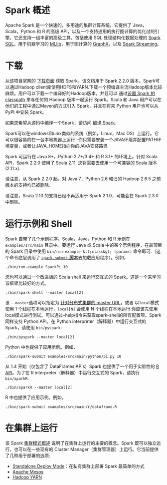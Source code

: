 # Spark 概述

Apache Spark 是一个快速的，多用途的集群计算系统。它提供了 Java，Scala，Python 和 R 的高级 API，以及一个支持通用的执行图计算的优化过的引擎。它还支持一组丰富的高级工具，包括使用 SQL 处理结构化数据处理的 [Spark SQL](sql-programming-guide.html)，用于机器学习的 [MLlib](ml-guide.html)，用于图计算的 [GraphX](graphx-programming-guide.html)，以及 [Spark Streaming](streaming-programming-guide.html)。

# 下载

从该项目官网的 [下载页面](http://spark.apache.org/downloads.html) 获取 Spark。该文档用于 Spark 2.2.0 版本。Spark可以通过Hadoop client库使用HDFS和YARN.下载一个预编译主流Hadoop版本比较麻烦。用户可以下载一个编译好的Hadoop版本，并且可以 通过[设置 Spark 的 classpath](hadoop-provided.html) 来与任何的 Hadoop 版本一起运行 Spark。Scala 和 Java 用户可以在他们的工程中通过Maven的方式引入 Spark，并且在将来 Python 用户也可以从 PyPI 中安装 Spark。

如果您希望从源码中编译一个Spark，请访问 [编译 Spark](building-spark.html).

Spark可以在windows和unix类似的系统（例如，Linux，Mac OS）上运行。它可以很容易的在一台本地机器上运行 -你只需要安装一个JAVA环境并配置PATH环境变量，或者让JAVA_HOME指向你的JAVA安装路径

Spark 可运行在 Java 8+，Python 2.7+/3.4+ 和 R 3.1+ 的环境上。针对 Scala API，Spark 2.2.0 使用了 Scala 2.11\. 您将需要去使用一个可兼容的 Scala 版本 (2.11.x).

请注意，从 Spark 2.2.0 起，对 Java 7，Python 2.6 和旧的 Hadoop 2.6.5 之前版本的支持均已被删除.

请注意，Scala 2.10 的支持已经不再适用于 Spark 2.1.0，可能会在 Spark 2.3.0 中删除。

# 运行示例和 Shell

Spark 自带了几个示例程序。Scala，Java，Python 和 R 示例在 `examples/src/main` 目录中。要运行 Java 或 Scala 中的某个示例程序，在最顶层的 Spark 目录中使用 `bin/run-example &lt;class&gt; [params]` 命令即可.（这个命令底层调用了 [`spark-submit` 脚本](submitting-applications.html)去加载应用程序）。例如，

```
./bin/run-example SparkPi 10 
```

您也可以通过一个改进版的 Scala shell 来运行交互式的 Spark。这是一个来学习该框架比较好的方式。

```
./bin/spark-shell --master local[2] 
```

该 `--master`选项可以指定为 [针对分布式集群的 master URL](submitting-applications.html#master-urls)，或者 以`local`模式 使用 1 个线程在本地运行，`local[N]` 会使用 N 个线程在本地运行.你应该先使用local模式进行测试。可以通过–help指令来获取spark-shell的所有配置项。Spark 同样支持 Python API。在 Python interpreter（解释器）中运行交互式的 Spark，请使用 `bin/pyspark`:

```
./bin/pyspark --master local[2] 
```

Python 中也提供了应用示例。例如，

```
./bin/spark-submit examples/src/main/python/pi.py 10 
```

从 1.4 开始（仅包含了 DataFrames APIs）Spark 也提供了一个用于实验性的 [R API](sparkr.html)。为了在 R interpreter（解释器）中运行交互式的 Spark，请执行 `bin/sparkR`:

```
./bin/sparkR --master local[2] 
```

R 中也提供了应用示例。例如，

```
./bin/spark-submit examples/src/main/r/dataframe.R 
```

# 在集群上运行

该 Spark [集群模式概述](cluster-overview.html) 说明了在集群上运行的主要的概念。Spark 既可以独立运行，也可以在一些现有的 Cluster Manager（集群管理器）上运行。它当前提供了几种用于部署的选项:

*   [Standalone Deploy Mode](spark-standalone.html)：在私有集群上部署 Spark 最简单的方式
*   [Apache Mesos](running-on-mesos.html)
*   [Hadoop YARN](running-on-yarn.html)
